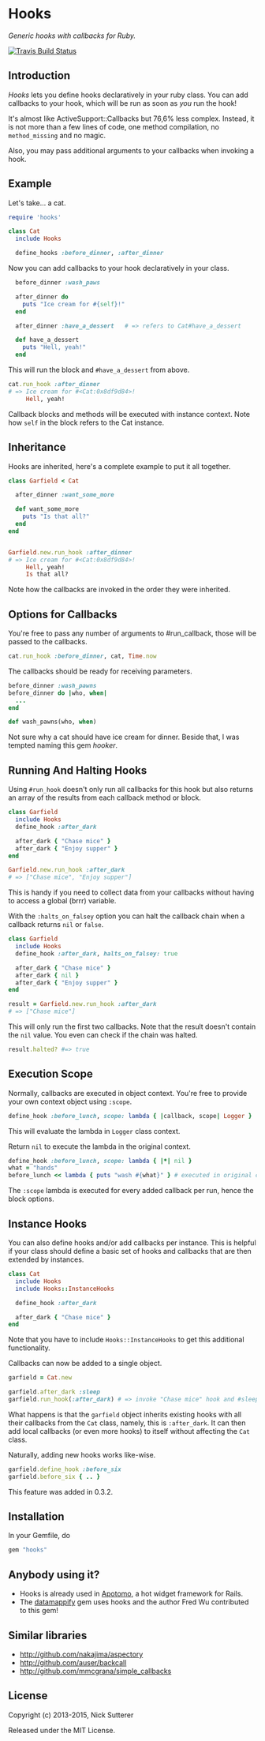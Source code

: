 # Hooks

_Generic hooks with callbacks for Ruby._

[![Travis Build Status](https://travis-ci.org/apotonick/hooks.svg?branch=master)](https://travis-ci.org/apotonick/hooks)

## Introduction

_Hooks_ lets you define hooks declaratively in your ruby class. You can add callbacks to your hook, which will be run as soon as _you_ run the hook!

It's almost like ActiveSupport::Callbacks but 76,6% less complex. Instead, it is not more than a few lines of code, one method compilation, no `method_missing` and no magic.

Also, you may pass additional arguments to your callbacks when invoking a hook.

## Example

Let's take... a cat.

```ruby
require 'hooks'

class Cat
  include Hooks

  define_hooks :before_dinner, :after_dinner
```

Now you can add callbacks to your hook declaratively in your class.

```ruby
  before_dinner :wash_paws

  after_dinner do
    puts "Ice cream for #{self}!"
  end

  after_dinner :have_a_dessert   # => refers to Cat#have_a_dessert

  def have_a_dessert
    puts "Hell, yeah!"
  end
```

This will run the block and `#have_a_dessert` from above.

```ruby
cat.run_hook :after_dinner
# => Ice cream for #<Cat:0x8df9d84>!
     Hell, yeah!
```

Callback blocks and methods will be executed with instance context. Note how `self` in the block refers to the Cat instance.


## Inheritance

Hooks are inherited, here's a complete example to put it all together.

```ruby
class Garfield < Cat

  after_dinner :want_some_more

  def want_some_more
    puts "Is that all?"
  end
end


Garfield.new.run_hook :after_dinner
# => Ice cream for #<Cat:0x8df9d84>!
     Hell, yeah!
     Is that all?
```

Note how the callbacks are invoked in the order they were inherited.


## Options for Callbacks

You're free to pass any number of arguments to #run_callback, those will be passed to the callbacks.

```ruby
cat.run_hook :before_dinner, cat, Time.now
```

The callbacks should be ready for receiving parameters.

```ruby
before_dinner :wash_pawns
before_dinner do |who, when|
  ...
end

def wash_pawns(who, when)
```

Not sure why a cat should have ice cream for dinner. Beside that, I was tempted naming this gem _hooker_.


## Running And Halting Hooks

Using `#run_hook` doesn't only run all callbacks for this hook but also returns an array of the results from each callback method or block.

```ruby
class Garfield
  include Hooks
  define_hook :after_dark

  after_dark { "Chase mice" }
  after_dark { "Enjoy supper" }
end

Garfield.new.run_hook :after_dark
# => ["Chase mice", "Enjoy supper"]
```

This is handy if you need to collect data from your callbacks without having to access a global (brrr) variable.

With the `:halts_on_falsey` option you can halt the callback chain when a callback returns `nil` or `false`.

```ruby
class Garfield
  include Hooks
  define_hook :after_dark, halts_on_falsey: true

  after_dark { "Chase mice" }
  after_dark { nil }
  after_dark { "Enjoy supper" }
end

result = Garfield.new.run_hook :after_dark
# => ["Chase mice"]
```

This will only run the first two callbacks. Note that the result doesn't contain the `nil` value. You even can check if the chain was halted.

```ruby
result.halted? #=> true
```

## Execution Scope

Normally, callbacks are executed in object context. You're free to provide your own context object using `:scope`.

```ruby
define_hook :before_lunch, scope: lambda { |callback, scope| Logger }
```

This will evaluate the lambda in `Logger` class context.

Return `nil` to execute the lambda in the original context.

```ruby
define_hook :before_lunch, scope: lambda { |*| nil }
what = "hands"
before_lunch << lambda { puts "wash #{what}" } # executed in original context.
```

The `:scope` lambda is executed for every added callback per run, hence the block options.

## Instance Hooks

You can also define hooks and/or add callbacks per instance. This is helpful if your class should define a basic set of hooks and callbacks that are then extended by instances.

```ruby
class Cat
  include Hooks
  include Hooks::InstanceHooks

  define_hook :after_dark

  after_dark { "Chase mice" }
end
```

Note that you have to include `Hooks::InstanceHooks` to get this additional functionality.

Callbacks can now be added to a single object.

```ruby
garfield = Cat.new

garfield.after_dark :sleep
garfield.run_hook(:after_dark) # => invoke "Chase mice" hook and #sleep
```

What happens is that the `garfield` object inherits existing hooks with all their callbacks from the `Cat` class, namely, this is `:after_dark`. It can then add local callbacks (or even more hooks) to itself without affecting the `Cat` class.

Naturally, adding new hooks works like-wise.

```ruby
garfield.define_hook :before_six
garfield.before_six { .. }
```
This feature was added in 0.3.2.


## Installation

In your Gemfile, do

```ruby
gem "hooks"
```

## Anybody using it?

* Hooks is already used in [Apotomo](http://github.com/apotonick/apotomo), a hot widget framework for Rails.
* The [datamappify](https://github.com/fredwu/datamappify) gem uses hooks and the author Fred Wu contributed to this gem!

## Similar libraries

* http://github.com/nakajima/aspectory
* http://github.com/auser/backcall
* http://github.com/mmcgrana/simple_callbacks


## License

Copyright (c) 2013-2015, Nick Sutterer

Released under the MIT License.

